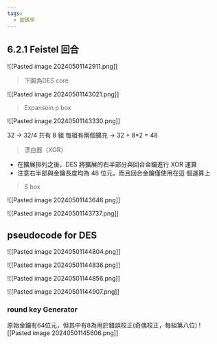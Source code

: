 ```yaml
---
tags:
  - 密碼學
---
```

## 6.2.1 Feistel 回合
![[Pasted image 20240501142911.png]]
> 下圖為DES core 

![[Pasted image 20240501143021.png]]

> Expansoin p box

![[Pasted image 20240501143330.png]]

32 -> 32/4 共有 8 組 每組有兩個擴充 ->  32 + 8\*2 = 48  

>漂白器（XOR） 
- 在擴展排列之後，DES 將擴展的右半部分與回合金鑰進行 XOR 運算 
- 注意右半部與金鑰長度均為 48 位元，而且回合金鑰僅使用在這 個運算上

> S box

![[Pasted image 20240501143646.png]]

![[Pasted image 20240501143737.png]]

## pseudocode for DES 
![[Pasted image 20240501144804.png]]

![[Pasted image 20240501144836.png]]

![[Pasted image 20240501144856.png]]

![[Pasted image 20240501144907.png]]
### round key Generator
原始金鑰有64位元，但其中有8為用於錯誤校正(奇偶校正，每組第八位)
![[Pasted image 20240501145606.png]]
